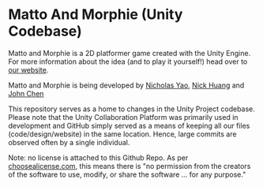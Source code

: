 # Matto And Morphie (Unity Codebase)

Matto and Morphie is a 2D platformer game created with the Unity Engine. For more information about the idea (and to play it yourself!) head over to [our website](https://website-matto-and-morphie.vercel.app/).

Matto and Morphie is being developed by [Nicholas Yao](https://github.com/PShuckle), [Nick Huang](https://github.com/Bac0nEater) and [John Chen](https://github.com/johnchen383) 

This repository serves as a home to changes in the Unity Project codebase. Please note that the Unity Collaboration Platform was primarily used in development and GitHub simply served as a means of keeping
all our files (code/design/website) in the same location. Hence, large commits are observed often by a single individual.

Note: no license is attached to this Github Repo. As per [choosealicense.com](https://choosealicense.com/), this means there is "no permission from the creators of the software to use, modify, or share the software ... for any purpose."
